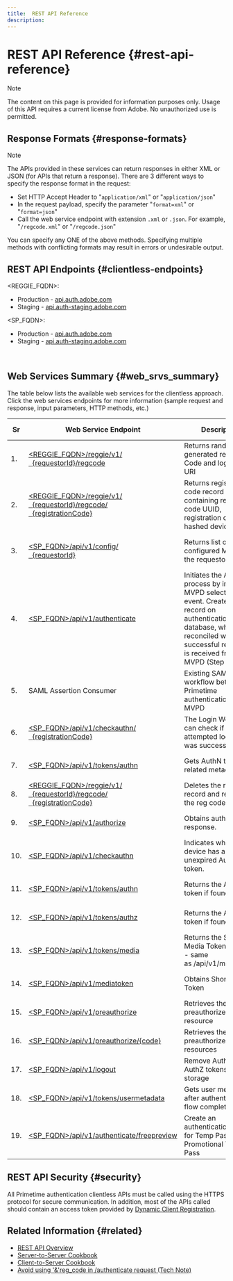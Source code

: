 ```yaml
---
title:  REST API Reference
description:
---
```


# REST API Reference {#rest-api-reference}

>[!NOTE]
>
>The content on this page is provided for information purposes only. Usage of this API requires a current license from Adobe. No unauthorized use is permitted.

## Response Formats {#response-formats}


>[!NOTE] 
>
> The APIs provided in these services can return responses in either XML or JSON (for APIs that return a response). There are 3 different ways to specify the response format in the request: 
>* Set HTTP Accept Header to "<code>application/xml</code>" or "<code>application/json</code>"
>* In the request payload, specify the parameter "<code>format=xml</code>" or "<code>format=json</code>"</li>
>* Call the web service endpoint with extension <code>.xml</code> or <code>.json</code>. For example, "<code>/regcode.xml</code>" or "<code>/regcode.json</code>"
>
>You can specify any ONE of the above methods. Specifying multiple methods with conflicting formats may result in errors or undesirable output.

## REST API Endpoints {#clientless-endpoints}

<REGGIE_FQDN>:

* Production - [api.auth.adobe.com](http://api.auth.adobe.com/)
* Staging - [api.auth-staging.adobe.com](http://api.auth-staging.adobe.com/)

<SP_FQDN>:

* Production - [api.auth.adobe.com](http://api.auth.adobe.com/)
* Staging - [api.auth-staging.adobe.com](http://api.auth-staging.adobe.com/)

</br>


## Web Services Summary {#web_srvs_summary}

The table below lists the available web services for the clientless approach. Click the web services endpoints for more information (sample request and response, input parameters, HTTP methods, etc.)

  
| Sr  | Web Service Endpoint | Description | [Diag.  </br>Ref](http://tve.helpdocsonline.com/api-reference-v2-test#illustration). | Hosted At | Called By |
| --- | --- | --- | --- | --- | --- |
| 1.  | [<REGGIE_FQDN>/reggie/v1/  </br>  {requestorId}/regcode](http://tve.helpdocsonline.com/registration-code-request) | Returns randomly generated registration Code and login Page URI | 2   | Adobe  </br>Reg Code Service | Smart Device |
| 2.  | [<REGGIE_FQDN>/reggie/v1/  </br>  {requestorId}/regcode/  </br>  {registrationCode}](http://tve.helpdocsonline.com/return-registration-record) | Returns registration code record containing registration code UUID, registration code, and hashed device ID | 8   | Adobe  </br>Reg Code Service | Primetime authentication |
| 3.  | [<SP_FQDN>/api/v1/config/  </br>  {requestorId}](http://tve.helpdocsonline.com/provide-mvpd-list) | Returns list of configured MVPDs for the requestor | 5   | Adobe  </br>Primetime  </br>authentication  </br>Service | Login  </br>Web  </br>App |
| 4.  | [<SP_FQDN>/api/v1/authenticate](http://tve.helpdocsonline.com/initiate-authentication) | Initiates the AuthN process by informing MVPD selection event. Creates a record on authentication database, which is reconciled when a successful response is received from MVPD (Step 13) | 7   | Adobe  </br>Primetime  </br>authentication  </br>Service | Login  </br>Web  </br>App |
| 5.  | SAML Assertion Consumer | Existing SAML workflow between Primetime authentication and MVPD | 13  | Primetime  </br>authentication  </br>Service | Primetime authentication |
| 6.  | [<SP_FQDN>/api/v1/checkauthn/  </br>  {registrationCode}](http://tve.helpdocsonline.com/check-authentication-flow-by-second-screen-web-app) | The Login Web App can check if the attempted login flow was successful |     | Primetime  </br>authentication   </br>Service | Login   </br>Web   </br>App |
| 7.  | [<SP_FQDN>/api/v1/tokens/authn](http://tve.helpdocsonline.com/rest-api-retrieve-authentication-token) | Gets AuthN token related metadata | 15  | Primetime  </br>authentication  </br>Service | Smart Device |
| 8.  | [<REGGIE_FQDN>/reggie/v1/  </br>  {requestorId}/regcode/  </br>  {registrationCode}](http://tve.helpdocsonline.com/delete-registration-record) | Deletes the reg code record and releases the reg code for reuse | 16  | Adobe  </br>Reg Code Service | Primetime authentication |
| 9.  | [<SP_FQDN>/api/v1/authorize](http://tve.helpdocsonline.com/initiate-authorization) | Obtains authorization response. | 17  | Primetime  </br>authentication  </br>Service | Smart Device |
| 10. | [<SP_FQDN>/api/v1/checkauthn](http://tve.helpdocsonline.com/check-authentication-token) | Indicates whether the device has an unexpired AuthN token. |     | Primetime  </br>authentication  </br>Service | Smart Device |
| 11. | [<SP_FQDN>/api/v1/tokens/authn](http://tve.helpdocsonline.com/rest-api-retrieve-authentication-token) | Returns the AuthN token if found. |     | Primetime  </br>authentication  </br>Service | Smart Device |
| 12. | [<SP_FQDN>/api/v1/tokens/authz](http://tve.helpdocsonline.com/retrieve-authorization-token) | Returns the AuthZ token if found. |     | Primetime  </br>authentication  </br>Service | Smart Device |
| 13. | [<SP_FQDN>/api/v1/tokens/media](http://tve.helpdocsonline.com/obtain-short-media-token) | Returns the Short Media Token if found - same as /api/v1/mediatoken |     | Primetime  </br>authentication  </br>Service | Smart Device |
| 14. | [<SP_FQDN>/api/v1/mediatoken](http://tve.helpdocsonline.com/obtain-short-media-token) | Obtains Short Media Token |     | Primetime  </br>authentication  </br>Service | Smart Device |
| 15. | [<SP_FQDN>/api/v1/preauthorize](http://tve.helpdocsonline.com/retrieve-list-of-preauthorized-resources) | Retrieves the list of preauthorized resource |     | Primetime  </br>authentication  </br>Service | Smart Device |
| 16. | [<SP_FQDN>/api/v1/preauthorize/{code}](http://tve.helpdocsonline.com/retrieve-list-of-preauthorized-resources-by-way-of-web-app) | Retrieves the list of preauthorized resources |     | Primetime  </br>authentication  </br>Service | Login Web App |
| 17. | [<SP_FQDN>/api/v1/logout](http://tve.helpdocsonline.com/logout) | Remove AuthN and AuthZ tokens from storage |     | Primetime  </br>authentication   </br>Service | Smart Device |
| 18. | [<SP_FQDN>/api/v1/tokens/usermetadata](http://tve.helpdocsonline.com/user-metadata-call) | Gets user metadata after authentication flow completes | N/A | N/A | Smart Device |
| 19. | [<SP_FQDN>/api/v1/authenticate/freepreview](http://tve.helpdocsonline.com/free-preview-for-temp-pass-and-promotional-temp-pass) | Create an authentication token for Temp Pass or Promotional Temp Pass | N/A | Primetime  </br>authentication  </br>Service | Smart Device |

## REST API Security {#security}

All Primetime authentication clientless APIs must be called using the HTTPS protocol for secure communication. In addition, most of the APIs called should contain an access token provided by [Dynamic Client Registration](http://tve.helpdocsonline.com/dynamic-client-registration).


## Related Information {#related}

* [REST API Overview](http://tve.helpdocsonline.com/reset-api-overview)
* [Server-to-Server Cookbook](http://tve.helpdocsonline.com/server-to-server-cookbook)
* [Client-to-Server Cookbook](http://tve.helpdocsonline.com/client-to-server)
* [Avoid using '&'reg\_code in /authenticate request (Tech Note)](https://tve.zendesk.com/entries/23648011-Clientless-Avoid-using-reg-code-in-authenticate-request)
